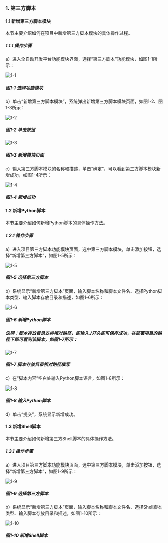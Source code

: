 ### 1. 第三方脚本

#### 1.1 新增第三方脚本模块

本节主要介绍如何在项目中新增第三方脚本模块的具体操作过程。

##### 1.1.1 操作步骤

a）进入全自动开发平台功能模块界面，选择“第三方脚本”功能模块，如图1-1所示：

![1-1](https://www.feisuanyz.com/fsimage/zc-image/dsfjb/1.png)

##### 图1-1 选择功能模块

b）单击“新增第三方脚本模块”，系统弹出新增第三方脚本模块页面，如图1-2、图1-3所示：

![1-2](https://www.feisuanyz.com/fsimage/zc-image/dsfjb/2.png)

##### 图1-2 单击按钮

![1-3](https://www.feisuanyz.com/fsimage/zc-image/dsfjb/3.png)

##### 图1-3 新增模块页面

c）输入第三方脚本模块的名称和描述，单击“确定”，可以看到第三方脚本模块新增成功，如图1-4所示：

![1-4](https://www.feisuanyz.com/fsimage/zc-image/dsfjb/4.png)

##### 图1-4 新增成功

#### 1.2 新增Python脚本

本节主要介绍如何新增Python脚本的具体操作方法。


##### 1.2.1 操作步骤

a）进入项目第三方脚本功能模块页面，选中第三方脚本模块，单击添加按钮，选择“新增第三方脚本”，如图1-5所示：

![1-5](https://www.feisuanyz.com/fsimage/zc-image/dsfjb/5.png)

##### 图1-5 选择第三方脚本

b）系统显示“新增第三方脚本”页面，输入脚本名称和脚本文件名、选择Python脚本类型、输入脚本存放目录和描述，如图1-6所示：

![1-6](https://www.feisuanyz.com/fsimage/zc-image/cz_17-02_img.png)

##### 图1-6 新增Python脚本


##### 说明：脚本存放目录支持相对路径，即输入./开头即可保存成功，在部署项目的路径下即可看到该脚本，如图1-7所示：

![1-7](https://www.feisuanyz.com/fsimage/zc-image/jiaoben/6.png)

##### 图1-7 脚本存放目录相对路径填写

c）在“脚本内容”空白处输入Python脚本语言，如图1-8所示：

![1-8](https://www.feisuanyz.com/fsimage/zc-image/cz_17-03_img.png)

##### 图1-8 输入Python脚本

d）单击“提交”，系统显示新增成功。

#### 1.3 新增Shell脚本

本节主要介绍如何新增第三方Shell脚本的具体操作方法。

##### 1.3.1 操作步骤

a）进入项目第三方脚本功能模块页面，选中第三方脚本模块，单击添加按钮，选择“新增第三方脚本”，如图1-9所示：

![1-9](https://www.feisuanyz.com/fsimage/zc-image/dsfjb/5.png)

##### 图1-9 选择第三方脚本

b）系统显示“新增第三方脚本”页面，输入脚本名称和脚本文件名、选择Shell脚本类型、输入脚本存放目录和描述，如图1-10所示：

![1-10](https://www.feisuanyz.com/fsimage/zc-image/cz_17-05_img.png)

##### 图1-10 新增Shell脚本
